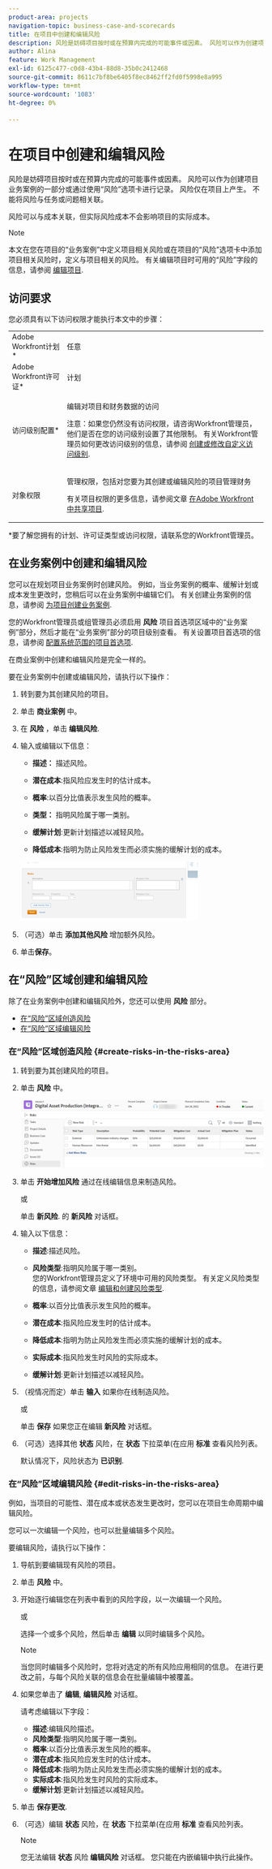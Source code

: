 ```yaml
---
product-area: projects
navigation-topic: business-case-and-scorecards
title: 在项目中创建和编辑风险
description: 风险是妨碍项目按时或在预算内完成的可能事件或因素。 风险可以作为创建项目业务案例的一部分或通过使用“风险”选项卡进行记录。 风险仅在项目上产生。 不能将风险与任务或问题相关联。
author: Alina
feature: Work Management
exl-id: 6125c477-c0d8-43b4-88d8-35b0c2412468
source-git-commit: 8611c7bf8be6405f8ec8462ff2fd0f5998e8a995
workflow-type: tm+mt
source-wordcount: '1083'
ht-degree: 0%

---
```


# 在项目中创建和编辑风险

风险是妨碍项目按时或在预算内完成的可能事件或因素。 风险可以作为创建项目业务案例的一部分或通过使用“风险”选项卡进行记录。 风险仅在项目上产生。 不能将风险与任务或问题相关联。

风险可以与成本关联，但实际风险成本不会影响项目的实际成本。

>[!NOTE]
>
>本文在您在项目的“业务案例”中定义项目相关风险或在项目的“风险”选项卡中添加项目相关风险时，定义与项目相关的风险。 有关编辑项目时可用的“风险”字段的信息，请参阅 [编辑项目](../../../manage-work/projects/manage-projects/edit-projects.md).

## 访问要求

您必须具有以下访问权限才能执行本文中的步骤：

<table style="table-layout:auto"> 
 <col> 
 <col> 
 <tbody> 
  <tr> 
   <td role="rowheader">Adobe Workfront计划*</td> 
   <td> <p>任意</p> </td> 
  </tr> 
  <tr> 
   <td role="rowheader">Adobe Workfront许可证*</td> 
   <td> <p>计划 </p> </td> 
  </tr> 
  <tr> 
   <td role="rowheader">访问级别配置*</td> 
   <td> <p>编辑对项目和财务数据的访问</p> <p>注意：如果您仍然没有访问权限，请咨询Workfront管理员，他们是否在您的访问级别设置了其他限制。 有关Workfront管理员如何更改访问级别的信息，请参阅 <a href="../../../administration-and-setup/add-users/configure-and-grant-access/create-modify-access-levels.md" class="MCXref xref">创建或修改自定义访问级别</a>.</p> </td> 
  </tr> 
  <tr> 
   <td role="rowheader">对象权限</td> 
   <td> <p> 管理权限，包括对您要为其创建或编辑风险的项目管理财务 </p> <p>有关项目权限的更多信息，请参阅文章 <a href="../../../workfront-basics/grant-and-request-access-to-objects/share-a-project.md" class="MCXref xref">在Adobe Workfront中共享项目</a>.</p> </td> 
  </tr> 
 </tbody> 
</table>

&#42;要了解您拥有的计划、许可证类型或访问权限，请联系您的Workfront管理员。

## 在业务案例中创建和编辑风险

您可以在规划项目业务案例时创建风险。 例如，当业务案例的概率、缓解计划或成本发生更改时，您稍后可以在业务案例中编辑它们。 有关创建业务案例的信息，请参阅 [为项目创建业务案例](../../../manage-work/projects/define-a-business-case/create-business-case.md).

您的Workfront管理员或组管理员必须启用 **风险** 项目首选项区域中的“业务案例”部分，然后才能在“业务案例”部分的项目级别查看。 有关设置项目首选项的信息，请参阅 [配置系统范围的项目首选项](../../../administration-and-setup/set-up-workfront/configure-system-defaults/set-project-preferences.md).

在商业案例中创建和编辑风险是完全一样的。

要在业务案例中创建或编辑风险，请执行以下操作：

1. 转到要为其创建风险的项目。
1. 单击 **商业案例** 中。
1. 在 **风险** ，单击 **编辑风险**.
1. 输入或编辑以下信息：

   * **描述：** 描述风险。

   * **潜在成本**:指风险应发生时的估计成本。

   * **概率**:以百分比值表示发生风险的概率。

   * **类型：** 指明风险属于哪一类别。
   * **缓解计划**:更新计划描述以减轻风险。

   * **降低成本**:指明为防止风险发生而必须实施的缓解计划的成本。

   ![](assets/crp1-350x117.png)

1. （可选）单击 **添加其他风险** 增加额外风险。
1. 单击&#x200B;**保存**。

## 在“风险”区域创建和编辑风险

除了在业务案例中创建和编辑风险外，您还可以使用 **风险** 部分。

* [在“风险”区域创造风险](#create-risks-in-the-risks-area)
* [在“风险”区域编辑风险](#edit-risks-in-the-risks-area)

### 在“风险”区域创造风险 {#create-risks-in-the-risks-area}

1. 转到要为其创建风险的项目。
1. 单击 **风险** 中。

   ![风险部分](assets/risks-section-on-project-2022.png)

1. 单击 **开始增加风险** 通过在线编辑信息来制造风险。

   或

   单击 **新风险**. 的 **新风险** 对话框。

1. 输入以下信息：

   * **描述**:描述风险。
   * **风险类型**:指明风险属于哪一类别。\
      您的Workfront管理员定义了环境中可用的风险类型。 有关定义风险类型的信息，请参阅文章 [编辑和创建风险类型](../../../administration-and-setup/set-up-workfront/configure-system-defaults/edit-create-risk-types.md).

   * **概率**:以百分比值表示发生风险的概率。
   * **潜在成本**:指风险应发生时的估计成本。
   * **降低成本**:指明为防止风险发生而必须实施的缓解计划的成本。
   * **实际成本**:指风险发生时风险的实际成本。
   * **缓解计划**:更新计划描述以减轻风险。

1. （视情况而定）单击 **输入** 如果你在线制造风险。

   或

   单击 **保存** 如果您正在编辑 **新风险** 对话框。

1. （可选）选择其他 **状态** 风险，在 **状态** 下拉菜单(在应用 **标准** 查看风险列表。

   默认情况下，风险状态为 **已识别**.

### 在“风险”区域编辑风险 {#edit-risks-in-the-risks-area}

例如，当项目的可能性、潜在成本或状态发生更改时，您可以在项目生命周期中编辑风险。

您可以一次编辑一个风险，也可以批量编辑多个风险。

要编辑风险，请执行以下操作：

1. 导航到要编辑现有风险的项目。
1. 单击 **风险** 中。
1. 开始逐行编辑您在列表中看到的风险字段，以一次编辑一个风险。

   或

   选择一个或多个风险，然后单击 **编辑** 以同时编辑多个风险。

   >[!NOTE]
   >
   >当您同时编辑多个风险时，您将对选定的所有风险应用相同的信息。 在进行更改之前，与每个风险关联的信息会在批量编辑中被覆盖。

1. 如果您单击了 **编辑**, **编辑风险** 对话框。

   请考虑编辑以下字段：

   * **描述**:编辑风险描述。
   * **风险类型**:指明风险属于哪一类别。
   * **概率**:以百分比值表示发生风险的概率。
   * **潜在成本**:指风险应发生时的估计成本。
   * **降低成本**:指明为防止风险发生而必须实施的缓解计划的成本。
   * **实际成本**:指风险发生时风险的实际成本。
   * **缓解计划**:更新计划描述以减轻风险。

1. 单击 **保存更改**.
1. （可选）编辑 **状态** 风险，在 **状态** 下拉菜单(在应用 **标准** 查看风险列表。

   >[!NOTE]
   >
   >您无法编辑 **状态** 风险 **编辑风险** 对话框。 您只能在内嵌编辑中执行此操作。
